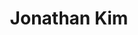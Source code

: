 ---
title: Jonathan Kim
headshot: images/uploads/Jonathan_Kim.jpg
jobTitle: Creative Director at Rare Volume
description: Jonathan Kim is a multi-disciplined Designer and Creative Director passionate about design and its application in various forms. Drawn to the arts at a young age, Jonathan started his career designing visual identities and performance graphics for dance companies in Los Angeles. He studied Digital Media—with an emphasis in Motion Design—at Otis College of Art and Design under the tutelage of instructors such as Chris Do and Jennifer Egger.\n\nThroughout his professional career, Jonathan has held leadership positions across a range of design industries—from boutique design studios to production houses to digital agencies. Doing so has allowed him to create award-winning work for some of the industry’s top brands and products such as, Nike, Samsung, Pepsi, Google, Twitter, Disney, and Hyundai.\n\nIn 2016, he co-founded Rare Volume, a design and technology company in NYC. With a focus in visual design and creative code, Rare Volume’s work reaches beyond traditional advertising, into territories such as interactive exhibit design, retail installations, and large-scale data visualization for brands and corporations.
speakerLink: http://jonathankim.work
---